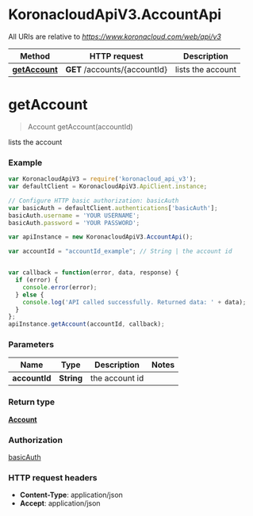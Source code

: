 # KoronacloudApiV3.AccountApi

All URIs are relative to *https://www.koronacloud.com/web/api/v3*

Method | HTTP request | Description
------------- | ------------- | -------------
[**getAccount**](AccountApi.md#getAccount) | **GET** /accounts/{accountId} | lists the account


<a name="getAccount"></a>
# **getAccount**
> Account getAccount(accountId)

lists the account



### Example
```javascript
var KoronacloudApiV3 = require('koronacloud_api_v3');
var defaultClient = KoronacloudApiV3.ApiClient.instance;

// Configure HTTP basic authorization: basicAuth
var basicAuth = defaultClient.authentications['basicAuth'];
basicAuth.username = 'YOUR USERNAME';
basicAuth.password = 'YOUR PASSWORD';

var apiInstance = new KoronacloudApiV3.AccountApi();

var accountId = "accountId_example"; // String | the account id


var callback = function(error, data, response) {
  if (error) {
    console.error(error);
  } else {
    console.log('API called successfully. Returned data: ' + data);
  }
};
apiInstance.getAccount(accountId, callback);
```

### Parameters

Name | Type | Description  | Notes
------------- | ------------- | ------------- | -------------
 **accountId** | **String**| the account id | 

### Return type

[**Account**](Account.md)

### Authorization

[basicAuth](../README.md#basicAuth)

### HTTP request headers

 - **Content-Type**: application/json
 - **Accept**: application/json


